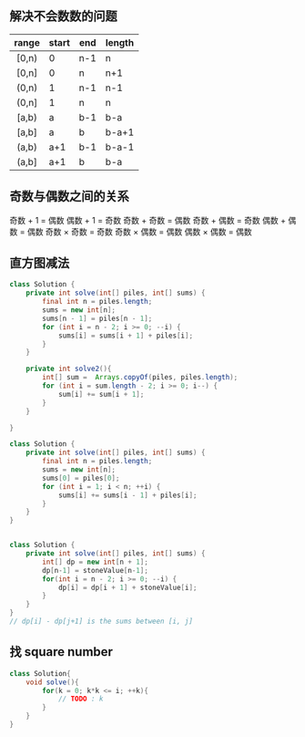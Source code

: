 ## 解决不会数数的问题

| range | start | end  | length |
| :---: | ----- | ---- | ------ |
| [0,n) | 0     | n-1  | n      |
| [0,n] | 0     | n    | n+1    |
| (0,n) | 1     | n-1  | n-1    |
| (0,n] | 1     | n    | n      |
| [a,b) | a     | b-1  | b-a    |
| [a,b] | a     | b    | b-a+1  |
| (a,b) | a+1   | b-1  | b-a-1  |
| (a,b] | a+1   | b    | b-a    |

## 奇数与偶数之间的关系

奇数 + 1 = 偶数 
偶数 + 1 = 奇数
奇数 + 奇数 = 偶数
奇数 + 偶数 = 奇数
偶数 + 偶数 = 偶数
奇数 × 奇数 = 奇数
奇数 × 偶数 = 偶数
偶数 × 偶数 = 偶数

## 直方图减法

```java
class Solution {
    private int solve(int[] piles, int[] sums) {
        final int n = piles.length;
        sums = new int[n];
        sums[n - 1] = piles[n - 1];
        for (int i = n - 2; i >= 0; --i) {
            sums[i] = sums[i + 1] + piles[i];
        }
    }

    private int solve2(){
        int[] sum =  Arrays.copyOf(piles, piles.length);
        for (int i = sum.length - 2; i >= 0; i--) {
            sum[i] += sum[i + 1];
        }
    }

}
```

```java
class Solution {
    private int solve(int[] piles, int[] sums) {
        final int n = piles.length;
        sums = new int[n];
        sums[0] = piles[0];
        for (int i = 1; i < n; ++i) {
            sums[i] += sums[i - 1] + piles[i];
        }
    }
}
```

```java

class Solution {
    private int solve(int[] piles, int[] sums) {
        int[] dp = new int[n + 1];
        dp[n-1] = stoneValue[n-1];
        for(int i = n - 2; i >= 0; --i) {
            dp[i] = dp[i + 1] + stoneValue[i];
        }
    }
}
// dp[i] - dp[j+1] is the sums between [i, j]

```

## 找 square number
```java
class Solution{
    void solve(){
        for(k = 0; k*k <= i; ++k){
            // TODO : k
        }
    }
}
```


